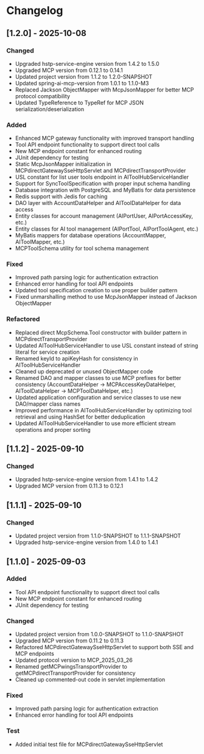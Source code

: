 # Changelog

## [1.2.0] - 2025-10-08

### Changed
- Upgraded hstp-service-engine version from 1.4.2 to 1.5.0
- Upgraded MCP version from 0.12.1 to 0.14.1
- Updated project version from 1.1.2 to 1.2.0-SNAPSHOT
- Updated spring-ai-mcp-version from 1.0.1 to 1.1.0-M3
- Replaced Jackson ObjectMapper with McpJsonMapper for better MCP protocol compatibility
- Updated TypeReference to TypeRef for MCP JSON serialization/deserialization

### Added
- Enhanced MCP gateway functionality with improved transport handling
- Tool API endpoint functionality to support direct tool calls
- New MCP endpoint constant for enhanced routing
- JUnit dependency for testing
- Static McpJsonMapper initialization in MCPdirectGatewaySseHttpServlet and MCPdirectTransportProvider
- USL constant for list user tools endpoint in AIToolHubServiceHandler
- Support for SyncToolSpecification with proper input schema handling
- Database integration with PostgreSQL and MyBatis for data persistence
- Redis support with Jedis for caching
- DAO layer with AccountDataHelper and AIToolDataHelper for data access
- Entity classes for account management (AIPortUser, AIPortAccessKey, etc.)
- Entity classes for AI tool management (AIPortTool, AIPortToolAgent, etc.)
- MyBatis mappers for database operations (AccountMapper, AIToolMapper, etc.)
- MCPToolSchema utility for tool schema management

### Fixed
- Improved path parsing logic for authentication extraction
- Enhanced error handling for tool API endpoints
- Updated tool specification creation to use proper builder pattern
- Fixed unmarshalling method to use McpJsonMapper instead of Jackson ObjectMapper

### Refactored
- Replaced direct McpSchema.Tool constructor with builder pattern in MCPdirectTransportProvider
- Updated AIToolHubServiceHandler to use USL constant instead of string literal for service creation
- Renamed keyId to apiKeyHash for consistency in AIToolHubServiceHandler
- Cleaned up deprecated or unused ObjectMapper code
- Renamed DAO and mapper classes to use MCP prefixes for better consistency (AccountDataHelper → MCPAccessKeyDataHelper, AIToolDataHelper → MCPToolDataHelper, etc.)
- Updated application configuration and service classes to use new DAO/mapper class names
- Improved performance in AIToolHubServiceHandler by optimizing tool retrieval and using HashSet for better deduplication
- Updated AIToolHubServiceHandler to use more efficient stream operations and proper sorting

## [1.1.2] - 2025-09-10

### Changed
- Upgraded hstp-service-engine version from 1.4.1 to 1.4.2
- Upgraded MCP version from 0.11.3 to 0.12.1

## [1.1.1] - 2025-09-10

### Changed
- Updated project version from 1.1.0-SNAPSHOT to 1.1.1-SNAPSHOT
- Upgraded hstp-service-engine version from 1.4.0 to 1.4.1

## [1.1.0] - 2025-09-03

### Added
- Tool API endpoint functionality to support direct tool calls
- New MCP endpoint constant for enhanced routing
- JUnit dependency for testing

### Changed
- Updated project version from 1.0.0-SNAPSHOT to 1.1.0-SNAPSHOT
- Upgraded MCP version from 0.11.2 to 0.11.3
- Refactored MCPdirectGatewaySseHttpServlet to support both SSE and MCP endpoints
- Updated protocol version to MCP_2025_03_26
- Renamed getMCPwingsTransportProvider to getMCPdirectTransportProvider for consistency
- Cleaned up commented-out code in servlet implementation

### Fixed
- Improved path parsing logic for authentication extraction
- Enhanced error handling for tool API endpoints

### Test
- Added initial test file for MCPdirectGatewaySseHttpServlet